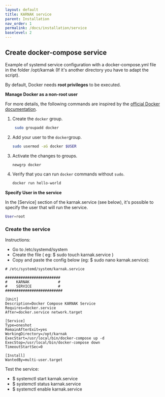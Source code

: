 ```yaml
---
layout: default
title: KARNAK service
parent: Installation
nav_order: 1
permalink: /docs/installation/service
baselevel: 2
---
```


## Create docker-compose service

Example of systemd service configuration with a docker-compose.yml file in the folder /opt/karnak (If it's another directory you have to adapt the script).

By default, Docker needs **root privileges** to be executed.

**Manage Docker as a non-root user**

For more details, the following commands are inspired by the [official Docker documentation](https://docs.docker.com/engine/install/linux-postinstall/#manage-docker-as-a-non-root-user).

1. Create the `docker` group.

   ```bash
    sudo groupadd docker
   ```

2. Add your user to the `docker`group.

   ```bash
   sudo usermod -aG docker $USER
   ```

3. Activate the changes to groups.

   ```bash
   newgrp docker
   ```

4. Verify that you can run `docker` commands without `sudo`.

   ```bash
   docker run hello-world
   ```

**Specify User in the service**

In the [Service] section of the karnak.service (see below), it's possible to specify the user that will run the service.

```bash
User=root
```

### Create the service

Instructions:

* Go to /etc/systemd/system
* Create the file ( eg: $ sudo touch karnak.service )
* Copy and paste the config below (eg: $ sudo nano karnak.service):

~~~
# /etc/systemd/system/karnak.service 

#########################
#    KARNAK             #
#    SERVICE            #	
##########################

[Unit]
Description=Docker Compose KARNAK Service
Requires=docker.service
After=docker.service network.target

[Service]
Type=oneshot
RemainAfterExit=yes
WorkingDirectory=/opt/karnak
ExecStart=/usr/local/bin/docker-compose up -d
ExecStop=/usr/local/bin/docker-compose down
TimeoutStartSec=0

[Install]
WantedBy=multi-user.target
~~~

Test the service:

* $ systemctl start karnak.service
* $ systemctl status karnak.service
* $ systemctl enable karnak.service